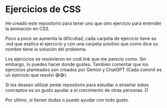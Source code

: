 # Ejercicios de CSS
He creado este repositorio para tener uno que otro ejercicio para entender la animación en CSS.

Poco a poco se aumenta la dificultad, cada carpeta de ejercicio tiene su .md que explica el ejercicio
y con una carpeta solution que como dice su nombre tiene la solución del problema.

Los ejercicios se resolvieron en codi.link que me parecio como. Sin embargo, lo puedes hacer donde gustes.
Tambien comentar que los ejercicios planteados son creados por Gemini y ChatGPT 
(Cada commit es un ejercicio que resolvi 😅😅).

Si los desean utilizar peste repositorio para estudiar o enseñar estos conceptos es un gusto ayudar
a el crecimiento de otras personas :D

Por ultimo, si tienen dudas o puedo ayudar con todo gusto. 
